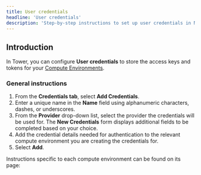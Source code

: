 ```yaml
---
title: User credentials
headline: 'User credentials'
description: 'Step-by-step instructions to set up user credentials in Nextflow Tower.'
---
```


## Introduction

In Tower, you can configure **User credentials** to store the access keys and tokens for your [Compute Environments](../compute-envs/overview.md). 

### General instructions

1. From the **Credentials tab**, select **Add Credentials**. 
2. Enter a unique name in the **Name** field using alphanumeric characters, dashes, or underscores. 
3. From the **Provider** drop-down list, select the provider the credentials will be used for. The **New Credentials** form displays additional fields to be completed based on your choice. 
4. Add the credential details needed for authentication to the relevant compute environment you are creating the credentials for. 
5. Select **Add**. 


Instructions specific to each compute environment can be found on its page:




